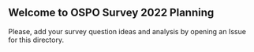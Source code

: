 ## Welcome to OSPO Survey 2022 Planning

Please, add your survey question ideas and analysis by opening an Issue for this directory.